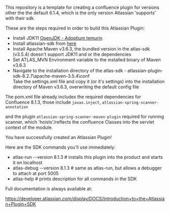 This repository is a template for creating a confluence plugin for versions other the the default 6.1.4,
which is the only version Atlassian 'supports' with their sdk.


These are the steps required in order to build this Atlassian Plugin:

* Install JDK11 [OpenJDK - Adoptium temurin](https://adoptium.net/temurin/releases/)
* Install atlassian-sdk from [here](https://developer.atlassian.com/server/framework/atlassian-sdk/downloads/)
* Install Apache Maven v3.6.3, the bundled version in the atlas-sdk (v3.5.4) doesn't support JDK11 and or the dependencies
* Set ATLAS_MVN Environment variable to the installed binary of Maven v3.6.3
* Navigate to the installation directory of the atlas-sdk - atlassian-plugin-sdk-8.2.7\apache-maven-3.5.4\conf\
  Take the settings.xml file and copy it (or it's settings) into the installation directory of Maven v3.6.3, overwriting the default config file

The pom.xml file already includes the required dependencies for Confluence 8.1.3,
those include `javax.inject`, `atlassian-spring-scanner-annotation`

and the plugin `atlassian-spring-scanner-maven-plugin` required for running scanner, which 'hoists'/reflects the confluence Classes
into the servlet context of the module.

You have successfully created an Atlassian Plugin!

Here are the SDK commands you'll use immediately:

* atlas-run   --version 8.1.3  # installs this plugin into the product and starts it on localhost
* atlas-debug --version 8.1.3  # same as atlas-run, but allows a debugger to attach at port 5005
* atlas-help  # prints description for all commands in the SDK

Full documentation is always available at:

https://developer.atlassian.com/display/DOCS/Introduction+to+the+Atlassian+Plugin+SDK
